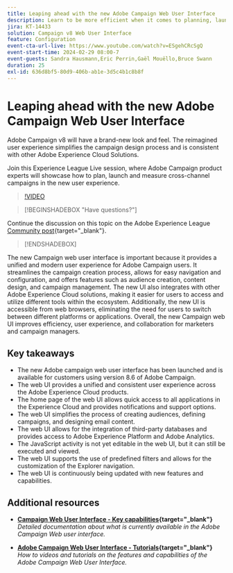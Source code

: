 ```yaml
---
title: Leaping ahead with the new Adobe Campaign Web User Interface
description: Learn to be more efficient when it comes to planning, launching and measuring cross-channel marketing strategies including email marketing and social media marketing using the new Adobe Campaign Web User Interface.
jira: KT-14433
solution: Campaign v8 Web User Interface
feature: Configuration
event-cta-url-live: https://www.youtube.com/watch?v=ESgehCRcSgQ
event-start-time: 2024-02-29 08:00-7
event-guests: Sandra Hausmann,Eric Perrin,Gaël Mouëllo,Bruce Swann
duration: 25
exl-id: 636d8bf5-80d9-406b-ab1e-3d5c4b1c8b8f
---
```

# Leaping ahead with the new Adobe Campaign Web User Interface

Adobe Campaign v8 will have a brand-new look and feel. The reimagined user experience simplifies the campaign design process and is consistent with other Adobe Experience Cloud Solutions.  

Join this Experience League Live session, where Adobe Campaign product experts will showcase how to plan, launch and measure cross-channel campaigns in the new user experience.

>[!VIDEO](https://video.tv.adobe.com/v/3427258/?quality=12&learn=on)

>[!BEGINSHADEBOX "Have questions?"]

Continue the discussion on this topic on the Adobe Experience League [Community post](https://experienceleaguecommunities.adobe.com/t5/adobe-campaign-classic/experience-league-live-post-session-discussion-leaping-ahead/m-p/656893#M2671){target="_blank"}.

>[!ENDSHADEBOX]

The new Campaign web user interface is important because it provides a unified and modern user experience for Adobe Campaign users. It streamlines the campaign creation process, allows for easy navigation and configuration, and offers features such as audience creation, content design, and campaign management. The new UI also integrates with other Adobe Experience Cloud solutions, making it easier for users to access and utilize different tools within the ecosystem. Additionally, the new UI is accessible from web browsers, eliminating the need for users to switch between different platforms or applications. Overall, the new Campaign web UI improves efficiency, user experience, and collaboration for marketers and campaign managers.

## Key takeaways

* The new Adobe campaign web user interface has been launched and is available for customers using version 8.6 of Adobe Campaign.
* The web UI provides a unified and consistent user experience across the Adobe Experience Cloud products.
* The home page of the web UI allows quick access to all applications in the Experience Cloud and provides notifications and support options.
* The web UI simplifies the process of creating audiences, defining campaigns, and designing email content.
* The web UI allows for the integration of third-party databases and provides access to Adobe Experience Platform and Adobe Analytics.
* The JavaScript activity is not yet editable in the web UI, but it can still be executed and viewed.
* The web UI supports the use of predefined filters and allows for the customization of the Explorer navigation.
* The web UI is continuously being updated with new features and capabilities.


## Additional resources

* **[Campaign Web User Interface - Key capabilities](https://experienceleague.adobe.com/docs/campaign-web/v8/whats-new.html){target="_blank"}**
  *Detailed documentation about what is currently available in the Adobe Campaign Web user interface.*

* **[Adobe Campaign Web User Interface - Tutorials](https://experienceleague.adobe.com/docs/campaign-web-learn/tutorials/overview.html?lang=en){target="_blank"}**
  *How to videos and tutorials on the features and capabilities of the Adobe Campaign Web User Interface.*
